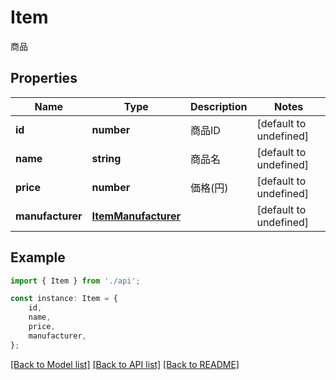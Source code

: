 # Item

商品

## Properties

Name | Type | Description | Notes
------------ | ------------- | ------------- | -------------
**id** | **number** | 商品ID | [default to undefined]
**name** | **string** | 商品名 | [default to undefined]
**price** | **number** | 価格(円) | [default to undefined]
**manufacturer** | [**ItemManufacturer**](ItemManufacturer.md) |  | [default to undefined]

## Example

```typescript
import { Item } from './api';

const instance: Item = {
    id,
    name,
    price,
    manufacturer,
};
```

[[Back to Model list]](../README.md#documentation-for-models) [[Back to API list]](../README.md#documentation-for-api-endpoints) [[Back to README]](../README.md)
